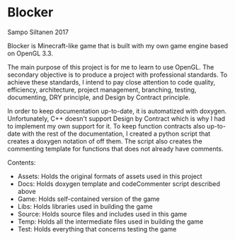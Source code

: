 # Blocker

Sampo Siltanen 2017

Blocker is Minecraft-like game that is built with my own game engine based on OpenGL 3.3. 

The main purpose of this project is for me to learn to use OpenGL. The secondary objective is to produce a project with professional standards. To achieve these standards, I intend to pay close attention to code quality, efficiency, architecture, project management, branching, testing, documenting, DRY principle, and Design by Contract principle.

In order to keep documentation up-to-date, it is automatized with doxygen. Unfortunately, C++ doesn't support Design by Contract which is why I had to implement my own support for it. To keep function contracts also up-to-date with the rest of the documentation, I created a python script that creates a doxygen notation of off them. The script also creates the commenting template for functions that does not already have comments.

Contents:
- Assets: 	Holds the original formats of assets used in this project   
- Docs: 	Holds doxygen template and codeCommenter script described above   
- Game: 	Holds self-contained version of the game   
- Libs: 	Holds libraries used in building the game   
- Source: 	Holds source files and includes used in this game   
- Temp: 	Holds all the intermediate files used in building the game   
- Test: 	Holds everything that concerns testing the game   